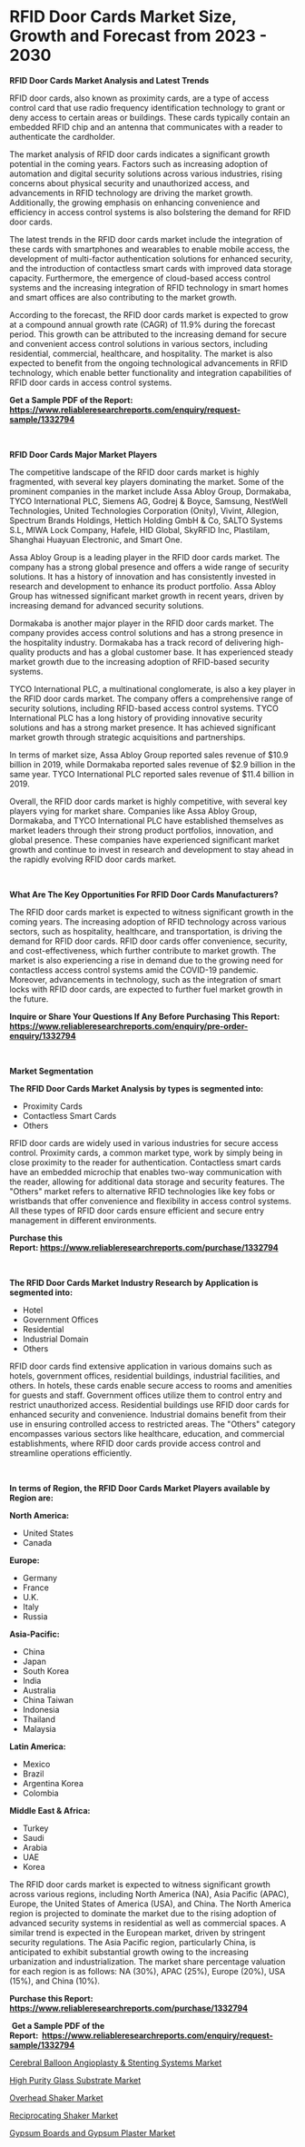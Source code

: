 <p><h1>RFID Door Cards Market Size, Growth and Forecast from 2023 - 2030</h1></p><p><strong>RFID Door Cards Market Analysis and Latest Trends</strong></p>
<p><p>RFID door cards, also known as proximity cards, are a type of access control card that use radio frequency identification technology to grant or deny access to certain areas or buildings. These cards typically contain an embedded RFID chip and an antenna that communicates with a reader to authenticate the cardholder.</p><p>The market analysis of RFID door cards indicates a significant growth potential in the coming years. Factors such as increasing adoption of automation and digital security solutions across various industries, rising concerns about physical security and unauthorized access, and advancements in RFID technology are driving the market growth. Additionally, the growing emphasis on enhancing convenience and efficiency in access control systems is also bolstering the demand for RFID door cards.</p><p>The latest trends in the RFID door cards market include the integration of these cards with smartphones and wearables to enable mobile access, the development of multi-factor authentication solutions for enhanced security, and the introduction of contactless smart cards with improved data storage capacity. Furthermore, the emergence of cloud-based access control systems and the increasing integration of RFID technology in smart homes and smart offices are also contributing to the market growth.</p><p>According to the forecast, the RFID door cards market is expected to grow at a compound annual growth rate (CAGR) of 11.9% during the forecast period. This growth can be attributed to the increasing demand for secure and convenient access control solutions in various sectors, including residential, commercial, healthcare, and hospitality. The market is also expected to benefit from the ongoing technological advancements in RFID technology, which enable better functionality and integration capabilities of RFID door cards in access control systems.</p></p>
<p><strong>Get a Sample PDF of the Report:&nbsp; <a href="https://www.reliableresearchreports.com/enquiry/request-sample/1332794">https://www.reliableresearchreports.com/enquiry/request-sample/1332794</a></strong></p>
<p>&nbsp;</p>
<p><strong>RFID Door Cards Major Market Players</strong></p>
<p><p>The competitive landscape of the RFID door cards market is highly fragmented, with several key players dominating the market. Some of the prominent companies in the market include Assa Abloy Group, Dormakaba, TYCO International PLC, Siemens AG, Godrej & Boyce, Samsung, NestWell Technologies, United Technologies Corporation (Onity), Vivint, Allegion, Spectrum Brands Holdings, Hettich Holding GmbH & Co, SALTO Systems S.L, MIWA Lock Company, Hafele, HID Global, SkyRFID Inc, Plastilam, Shanghai Huayuan Electronic, and Smart One.</p><p>Assa Abloy Group is a leading player in the RFID door cards market. The company has a strong global presence and offers a wide range of security solutions. It has a history of innovation and has consistently invested in research and development to enhance its product portfolio. Assa Abloy Group has witnessed significant market growth in recent years, driven by increasing demand for advanced security solutions.</p><p>Dormakaba is another major player in the RFID door cards market. The company provides access control solutions and has a strong presence in the hospitality industry. Dormakaba has a track record of delivering high-quality products and has a global customer base. It has experienced steady market growth due to the increasing adoption of RFID-based security systems.</p><p>TYCO International PLC, a multinational conglomerate, is also a key player in the RFID door cards market. The company offers a comprehensive range of security solutions, including RFID-based access control systems. TYCO International PLC has a long history of providing innovative security solutions and has a strong market presence. It has achieved significant market growth through strategic acquisitions and partnerships.</p><p>In terms of market size, Assa Abloy Group reported sales revenue of $10.9 billion in 2019, while Dormakaba reported sales revenue of $2.9 billion in the same year. TYCO International PLC reported sales revenue of $11.4 billion in 2019.</p><p>Overall, the RFID door cards market is highly competitive, with several key players vying for market share. Companies like Assa Abloy Group, Dormakaba, and TYCO International PLC have established themselves as market leaders through their strong product portfolios, innovation, and global presence. These companies have experienced significant market growth and continue to invest in research and development to stay ahead in the rapidly evolving RFID door cards market.</p></p>
<p>&nbsp;</p>
<p><strong>What Are The Key Opportunities For RFID Door Cards Manufacturers?</strong></p>
<p><p>The RFID door cards market is expected to witness significant growth in the coming years. The increasing adoption of RFID technology across various sectors, such as hospitality, healthcare, and transportation, is driving the demand for RFID door cards. RFID door cards offer convenience, security, and cost-effectiveness, which further contribute to market growth. The market is also experiencing a rise in demand due to the growing need for contactless access control systems amid the COVID-19 pandemic. Moreover, advancements in technology, such as the integration of smart locks with RFID door cards, are expected to further fuel market growth in the future.</p></p>
<p><strong>Inquire or Share Your Questions If Any Before Purchasing This Report: <a href="https://www.reliableresearchreports.com/enquiry/pre-order-enquiry/1332794">https://www.reliableresearchreports.com/enquiry/pre-order-enquiry/1332794</a></strong></p>
<p>&nbsp;</p>
<p><strong>Market Segmentation</strong></p>
<p><strong>The RFID Door Cards Market Analysis by types is segmented into:</strong></p>
<p><ul><li>Proximity Cards</li><li>Contactless Smart Cards</li><li>Others</li></ul></p>
<p><p>RFID door cards are widely used in various industries for secure access control. Proximity cards, a common market type, work by simply being in close proximity to the reader for authentication. Contactless smart cards have an embedded microchip that enables two-way communication with the reader, allowing for additional data storage and security features. The "Others" market refers to alternative RFID technologies like key fobs or wristbands that offer convenience and flexibility in access control systems. All these types of RFID door cards ensure efficient and secure entry management in different environments.</p></p>
<p><strong>Purchase this Report:&nbsp;<a href="https://www.reliableresearchreports.com/purchase/1332794">https://www.reliableresearchreports.com/purchase/1332794</a></strong></p>
<p>&nbsp;</p>
<p><strong>The RFID Door Cards Market Industry Research by Application is segmented into:</strong></p>
<p><ul><li>Hotel</li><li>Government Offices</li><li>Residential</li><li>Industrial Domain</li><li>Others</li></ul></p>
<p><p>RFID door cards find extensive application in various domains such as hotels, government offices, residential buildings, industrial facilities, and others. In hotels, these cards enable secure access to rooms and amenities for guests and staff. Government offices utilize them to control entry and restrict unauthorized access. Residential buildings use RFID door cards for enhanced security and convenience. Industrial domains benefit from their use in ensuring controlled access to restricted areas. The "Others" category encompasses various sectors like healthcare, education, and commercial establishments, where RFID door cards provide access control and streamline operations efficiently.</p></p>
<p>&nbsp;</p>
<p><strong>In terms of Region, the RFID Door Cards Market Players available by Region are:</strong></p>
<p>
    <p> <strong> North America: </strong>
        <ul>
            <li>United States</li>
            <li>Canada</li>
        </ul>
        </p> 
    <p> <strong> Europe: </strong>
        <ul>
            <li>Germany</li>
            <li>France</li>
            <li>U.K.</li>
            <li>Italy</li>
            <li>Russia</li>
        </ul>
        </p> 
    <p> <strong> Asia-Pacific: </strong>
        <ul>
            <li>China</li>
            <li>Japan</li>
            <li>South Korea</li>
            <li>India</li>
            <li>Australia</li>
            <li>China Taiwan</li>
            <li>Indonesia</li>
            <li>Thailand</li>
            <li>Malaysia</li>
        </ul>
        </p> 
    <p> <strong> Latin America: </strong>
        <ul>
            <li>Mexico</li>
            <li>Brazil</li>
            <li>Argentina Korea</li>
            <li>Colombia</li>
        </ul>
        </p> 
    <p> <strong> Middle East & Africa: </strong>
        <ul>
            <li>Turkey</li>
            <li>Saudi</li>
            <li>Arabia</li>
            <li>UAE</li>
            <li>Korea</li>
        </ul>
    </p>
    </p>
<p><p>The RFID door cards market is expected to witness significant growth across various regions, including North America (NA), Asia Pacific (APAC), Europe, the United States of America (USA), and China. The North America region is projected to dominate the market due to the rising adoption of advanced security systems in residential as well as commercial spaces. A similar trend is expected in the European market, driven by stringent security regulations. The Asia Pacific region, particularly China, is anticipated to exhibit substantial growth owing to the increasing urbanization and industrialization. The market share percentage valuation for each region is as follows: NA (30%), APAC (25%), Europe (20%), USA (15%), and China (10%).</p></p>
<p><strong>Purchase this Report: <a href="https://www.reliableresearchreports.com/purchase/1332794">https://www.reliableresearchreports.com/purchase/1332794</a></strong></p>
<p>&nbsp;<strong>Get a Sample PDF of the Report:&nbsp;&nbsp;<a href="https://www.reliableresearchreports.com/enquiry/request-sample/1332794">https://www.reliableresearchreports.com/enquiry/request-sample/1332794</a></strong></p>
<p><strong></strong></p>
<p><p><a href="https://www.linkedin.com/pulse/cerebral-balloon-angioplasty-amp-stenting-systems-market/">Cerebral Balloon Angioplasty & Stenting Systems Market</a></p><p><a href="https://www.linkedin.com/pulse/high-purity-glass-substrate-market-size-2023-2030-global/">High Purity Glass Substrate Market</a></p><p><a href="https://medium.com/@sake.use.loan/overhead-shaker-market-size-cagr-trends-2024-2030-c24b0f543dfc">Overhead Shaker Market</a></p><p><a href="https://medium.com/@clock.fund.arm/reciprocating-shaker-market-size-cagr-trends-2024-2030-a94934b495f7">Reciprocating Shaker Market</a></p><p><a href="https://www.linkedin.com/pulse/gypsum-boards-plaster-market-share-amp-new-trends-analysis/">Gypsum Boards and Gypsum Plaster Market</a></p></p>